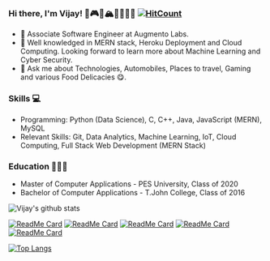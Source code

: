 ### Hi there, I'm Vijay! 👋🎮🚙🏔️👨🏻‍🎓🌮   [![HitCount](http://hits.dwyl.com/vijaykumarrpai/vijaykumarrpai.svg)](http://hits.dwyl.com/vijaykumarrpai/vijaykumarrpai)

- 👨 Associate Software Engineer at Augmento Labs.
- 🌱 Well knowledged in MERN stack, Heroku Deployment and Cloud Computing. Looking forward to learn more about Machine Learning and Cyber Security.
- 💬 Ask me about Technologies, Automobiles, Places to travel, Gaming and various Food Delicacies 😋.

<html>
  <head></head>
  <body>
    <h3> Skills 💻</h3>
    <ul>
      <li>Programming: Python (Data Science), C, C++, Java, JavaScript (MERN), MySQL</li>
      <li>Relevant Skills: Git, Data Analytics, Machine Learning, IoT, Cloud Computing, Full Stack Web Development (MERN Stack)</li>
    </ul>
    
   <h3> Education 👨🏻‍🎓</h3>
   <ul>
  <li>Master of Computer Applications - PES University, Class of 2020</li>
  <li>Bachelor of Computer Applications - T.John College, Class of 2016</li>
   </ul>
  </body>
</html>

![Vijay's github stats](https://github-readme-stats.vercel.app/api?username=vijaykumarrpai&hide=contribs,prs&show_icons=true&theme=onedark)

[![ReadMe Card](https://github-readme-stats.vercel.app/api/pin/?username=vijaykumarrpai&repo=Caption-Generator&theme=onedark)](https://github.com/vijaykumarrpai/Caption-Generator)
[![ReadMe Card](https://github-readme-stats.vercel.app/api/pin/?username=vijaykumarrpai&repo=simple-weather-app&theme=gruvbox)](https://github.com/vijaykumarrpai/simple-weather-app)
[![ReadMe Card](https://github-readme-stats.vercel.app/api/pin/?username=vijaykumarrpai&repo=mca-code&theme=dracula)](https://github.com/vijaykumarrpai/mca-code)
[![ReadMe Card](https://github-readme-stats.vercel.app/api/pin/?username=vijaykumarrpai&repo=bulk-email-aggregator&theme=nightowl)](https://github.com/vijaykumarrpai/bulk-email-aggregator)
[![ReadMe Card](https://github-readme-stats.vercel.app/api/pin/?username=vijaykumarrpai&repo=courier-system&theme=nightowl)](https://github.com/vijaykumarrpai/courier-system)

[![Top Langs](https://github-readme-stats.vercel.app/api/top-langs/?username=vijaykumarrpai&layout=compact)](https://github.com/vijaykumarrpai/github-readme-stats)
<!--
**vijaykumarrpai/vijaykumarrpai** is a ✨ _special_ ✨ repository because its `README.md` (this file) appears on your GitHub profile.

Here are some ideas to get you started:

- 🔭 I’m currently working on ...
- 🌱 I’m currently learning ...
- 👯 I’m looking to collaborate on ...
- 🤔 I’m looking for help with ...
- 💬 Ask me about ...
- 📫 How to reach me: ...
- 😄 Pronouns: ...
- ⚡ Fun fact: ...
-->
